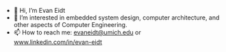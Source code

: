 - 👋 Hi, I’m Evan Eidt
- 👀 I’m interested in embedded system design, computer architecture, and other aspects of Computer Engineering.
- 📫 How to reach me: evaneidt@umich.edu or www.linkedin.com/in/evan-eidt

<!---
E-Eidt/E-Eidt is a ✨ special ✨ repository because its `README.md` (this file) appears on your GitHub profile.
You can click the Preview link to take a look at your changes.
--->
